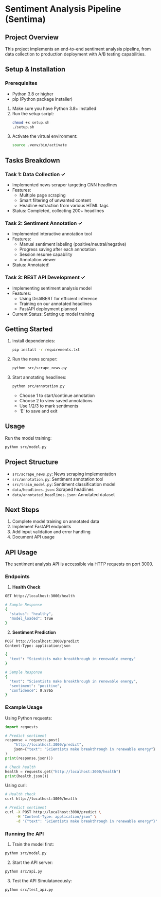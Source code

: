 # Sentiment Analysis Pipeline (Sentima)

## Project Overview
This project implements an end-to-end sentiment analysis pipeline, from data collection to production deployment with A/B testing capabilities.

## Setup & Installation

### Prerequisites
- Python 3.8 or higher
- pip (Python package installer)

1. Make sure you have Python 3.8+ installed
2. Run the setup script:
   ```bash
   chmod +x setup.sh
   ./setup.sh
   ```
3. Activate the virtual environment:
   ```bash
   source .venv/bin/activate
   ```

## Tasks Breakdown

### Task 1: Data Collection ✓
- Implemented news scraper targeting CNN headlines
- Features:
  - Multiple page scraping
  - Smart filtering of unwanted content
  - Headline extraction from various HTML tags
- Status: Completed, collecting 200+ headlines

### Task 2: Sentiment Annotation ✓
- Implemented interactive annotation tool
- Features:
  - Manual sentiment labeling (positive/neutral/negative)
  - Progress saving after each annotation
  - Session resume capability
  - Annotation viewer
- Status: Annotated!

### Task 3: REST API Development ✓
- Implementing sentiment analysis model
- Features:
  - Using DistilBERT for efficient inference
  - Training on our annotated headlines
  - FastAPI deployment planned
- Current Status: Setting up model training

## Getting Started
1. Install dependencies:
   ```bash
   pip install -r requirements.txt
   ```
2. Run the news scraper:
   ```bash
   python src/scrape_news.py
   ```
3. Start annotating headlines:
   ```bash
   python src/annotation.py
   ```
   - Choose 1 to start/continue annotation
   - Choose 2 to view saved annotations
   - Use 1/2/3 to mark sentiments
   - 'E' to save and exit

## Usage

Run the model training:
```bash
python src/model.py
```

## Project Structure
- `src/scrape_news.py`: News scraping implementation
- `src/annotation.py`: Sentiment annotation tool
- `src/train_model.py`: Sentiment classification model
- `data/headlines.json`: Scraped headlines
- `data/annotated_headlines.json`: Annotated dataset

## Next Steps
1. Complete model training on annotated data
2. Implement FastAPI endpoints
3. Add input validation and error handling
4. Document API usage

## API Usage

The sentiment analysis API is accessible via HTTP requests on port 3000.

### Endpoints

1. **Health Check**
```bash
GET http://localhost:3000/health

# Sample Response
{
  "status": "healthy",
  "model_loaded": true
}
```

2. **Sentiment Prediction**
```bash
POST http://localhost:3000/predict
Content-Type: application/json

{
  "text": "Scientists make breakthrough in renewable energy"
}

# Sample Response
{
  "text": "Scientists make breakthrough in renewable energy",
  "sentiment": "positive",
  "confidence": 0.8765
}
```

### Example Usage

Using Python requests:
```python
import requests

# Predict sentiment
response = requests.post(
    "http://localhost:3000/predict",
    json={"text": "Scientists make breakthrough in renewable energy"}
)
print(response.json())

# Check health
health = requests.get("http://localhost:3000/health")
print(health.json())
```

Using curl:
```bash
# Health check
curl http://localhost:3000/health

# Predict sentiment
curl -X POST http://localhost:3000/predict \
     -H "Content-Type: application/json" \
     -d '{"text": "Scientists make breakthrough in renewable energy"}'
```

### Running the API

1. Train the model first:
```bash
python src/model.py
```

2. Start the API server:
```bash
python src/api.py
```

3. Test the API Simulataneously:
```bash
python src/test_api.py
```

